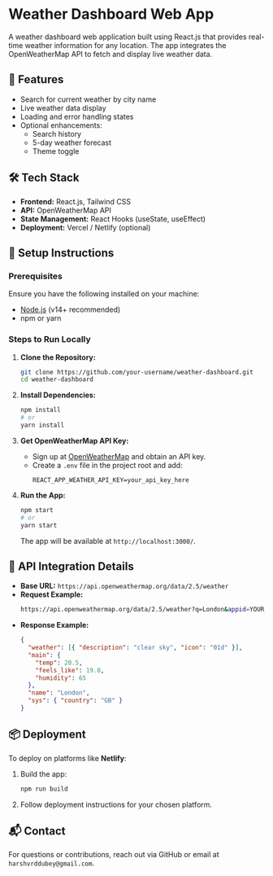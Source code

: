 # Weather Dashboard Web App

A weather dashboard web application built using React.js that provides real-time weather information for any location. The app integrates the OpenWeatherMap API to fetch and display live weather data.

## 🌟 Features
- Search for current weather by city name
- Live weather data display
- Loading and error handling states
- Optional enhancements:
  - Search history
  - 5-day weather forecast
  - Theme toggle

## 🛠️ Tech Stack
- **Frontend:** React.js, Tailwind CSS
- **API:** OpenWeatherMap API
- **State Management:** React Hooks (useState, useEffect)
- **Deployment:** Vercel / Netlify (optional)

## 🚀 Setup Instructions
### Prerequisites
Ensure you have the following installed on your machine:
- [Node.js](https://nodejs.org/) (v14+ recommended)
- npm or yarn

### Steps to Run Locally
1. **Clone the Repository:**
   ```sh
   git clone https://github.com/your-username/weather-dashboard.git
   cd weather-dashboard
   ```

2. **Install Dependencies:**
   ```sh
   npm install
   # or
   yarn install
   ```

3. **Get OpenWeatherMap API Key:**
   - Sign up at [OpenWeatherMap](https://openweathermap.org/) and obtain an API key.
   - Create a `.env` file in the project root and add:
     ```env
     REACT_APP_WEATHER_API_KEY=your_api_key_here
     ```

4. **Run the App:**
   ```sh
   npm start
   # or
   yarn start
   ```
   The app will be available at `http://localhost:3000/`.

## 🔗 API Integration Details
- **Base URL:** `https://api.openweathermap.org/data/2.5/weather`
- **Request Example:**
  ```sh
  https://api.openweathermap.org/data/2.5/weather?q=London&appid=YOUR_API_KEY&units=metric
  ```
- **Response Example:**
  ```json
  {
    "weather": [{ "description": "clear sky", "icon": "01d" }],
    "main": {
      "temp": 20.5,
      "feels_like": 19.8,
      "humidity": 65
    },
    "name": "London",
    "sys": { "country": "GB" }
  }
  ```

## 📦 Deployment
To deploy on platforms like **Netlify**:
1. Build the app:
   ```sh
   npm run build
   ```
2. Follow deployment instructions for your chosen platform.

## 📬 Contact
For questions or contributions, reach out via GitHub or email at `harshvrddubey@gmail.com`.

